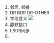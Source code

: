 1. 邻居, 邻接
2. DR BDR DR-OTHER
3. 字段含义 
![](C:\Users\Cxuejia\Pictures\tmp\Snipaste_2022-11-13_18-52-12.png)
4. 静默接口
5. LSDB同步
6. 